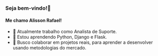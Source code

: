 ### Seja bem-vindo!👋

#### Me chamo Alisson Rafael!
- 🔭 Atualmente trabalho como Analista de Suporte.
- 🌱 Estou aprendendo Python, Django e Flask.
- 👯 Busco colaborar em projetos reais, para aprender a desenvolver usando metodologias do mercado.
